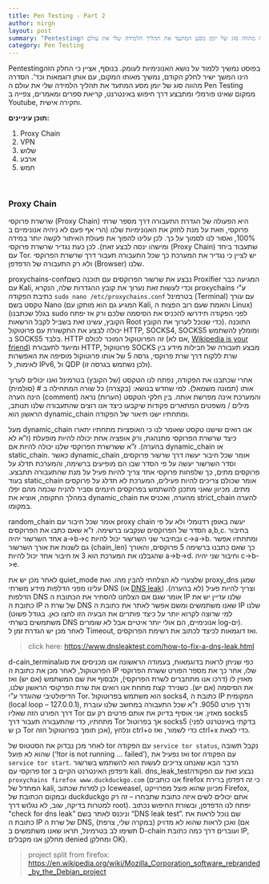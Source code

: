 ```yaml
---
title: Pen Testing - Part 2
author: nirgn
layout: post
summary: "Pentestingבפוסט נמשיך ללמוד על נושא האנונימיות לעומק. בנוסף, אציין כי החלק הזה הינו המשך ישיר לחלק הקודם, נמשיך מאותו המקום, עם אותן דוגמאות וכד’. הסדרה מהווה סוג של יומן מסע המתעד את תהליך הלמידה שלי את עולם ה Pen Testing ממקום שאינו פורמלי ומתבצע דרך חיפוש באינטרנט, קריאת ספרים ומאמרים, צפייה ב Youtube, וחקירה אישית."
category: Pen Testing
---
```


Pentestingבפוסט נמשיך ללמוד על נושא האנונימיות לעומק. בנוסף, אציין כי החלק הזה הינו המשך ישיר לחלק הקודם, נמשיך מאותו המקום, עם אותן דוגמאות וכד’. הסדרה מהווה סוג של יומן מסע המתעד את תהליך הלמידה שלי את עולם ה Pen Testing ממקום שאינו פורמלי ומתבצע דרך חיפוש באינטרנט, קריאת ספרים ומאמרים, צפייה ב Youtube, וחקירה אישית.

**תוכן עיניינים:**

1. Proxy Chain
2. VPN
3. שלוש
4. ארבע
5. חמש

&nbsp;

<!--more-->

### Proxy Chain
שרשרת פרוקסי (Proxy Chain) היא הפעולה של הגדרת התעבורה דרך מספר שרתי פרוקסי, וזאת על מנת לחזק את האנונימיות שלנו (הרי אף פעם לא ניהיה אנונימיים ב 100%, ואסור לנו לסמוך על כך. לכן עלינו להפוך את פעולת האיתור לקשה יותר במידה ומישהו ינסה לבצע זאת). לכן כעת נגדיר שרשרת פרוקסי (Proxy Chain) שתעבוד ביחד עם Tor. יש לציין כי נגדיר את המערכת כך שכל התעבורה תעבור דרך שרשרת הפרוקסי ולא רק התעבורה של הדפדפן (Browser) שלנו.

proxychains-confנבצע את שרשור הפרוקסים עם תוכנה בשם Proxifier המגיעה כבר עם Kali, וכדי לעשות זאת נערוך את קובץ ההגדרות שלה, הנקרא proxychains ע”י כתיבת הפקודה `sudo nano /etc/proxychains.conf` בטרמינל (Terminal) עם עורך טקסט בשם Nano (המגיע גם הוא מותקן עם Kali, והאמת שעם רוב הפצות ה Linux) (בגלל שכתבנו sudo לפני הפקודה תידרשו להכניס את הסיסמה שלכם ורק אז יפתח הקובץ, עשינו זאת בשביל לקבל הרשאות Root כדי שנוכל לערוך את הקובץ). התוכנה יכולה לבצע את התקשורת עם פרוטוקול HTTP, SOCKS4, SOCKS5 ומומלץ להשתמש ב SOCKS5 בלבד. HTTP זה הפרוטוקול המוכר לכולם (אם לא, [Wikipedia is your friend](https://en.wikipedia.org/wiki/Hypertext_Transfer_Protocol)) ומיועד לתעבורת HTTP, פרוטוקול SOCKS מבצע תעבורה של חבילות מידע בין שרת ללקוח דרך שרת פרוקסי, גרסה 5 של אותו פרוטוקול מוסיפה את האפשרות לאימות, ל IPv6, ול QDP (ולכן נשתמש בגרסה זו).

אחרי שכתבנו את הפקודה, נפתח לנו הטקסט (של הקובץ) בטרמינל ואנו יכולים לערוך אותו (תמונה משמאל). למי שחדש בנושא: (בקצרה) כל שורה המתחילה ב # (סולמית) הינה הערה (comment) והמערכת אינה מפרשת אותה. בין חלקי הטקסט (הערות) נראה מילים / משפטים המתארים פקודות שיקבעו כיצד אנו רוצים שהתעבורה שלנו תנותב, הראשון הוא dynamic_chain ומתחתיו ישנו תיאור של הפקודה.

מעל dynamic_chain אנו רואים שישנו טקסט שאומר לנו כי האופציות מתחתיו יתארו כיצד שרשרת הפרוקסי מתנהגת, ורק אופציה אחת יכולה להיות מופעלת (ז”א לא בהערה). ז”א ששרשרת הפרוקסי שלנו יכולה להיות אם dynamic_chain או static_chain. כאשר dynamic_chain אומר שכל חיבור יעשה דרך שרשור פרוקסים, וסדר השרשור יעשה על פי הסדר שבו הם מופיעים ברשימה, והמערכת תדלג על פרוקסים מתים, כך שלפחות פרוקסי אחד צריך להיות פעיל על מנת שהתעבורה תתבצע. בעוד static_chain אומר שכולם צריכים להיות פעילים, המערכת לא תדלג על פרוקסים מתים. מכיוון שאני מתכנן להשתמש בפרוקסים חינמים וסביר להניח שכמה מהם יפלו במהלך התקופה, אוציא את dynamic_chain מהערה, ואכניס את strict_chain להערה במקומו.

random_chain אומר שכל חיבור עם proxy chain יעשה באופן רדנומלי ולא על פי הסדר של הפרוקסים שנקבעו ברשימה. ז”א שאם כתבו את הפרוקסים a,b,c. בחיבור אחד השרשור יהיה a->b->c ובחיבור שני השרשור יכול להיות c->a->b. ומתחתיו אפשר גם לשנות את אורך השרשור (chain_len) כך שאם כתבנו ברשימה 5 פרוקסים, והאורך שהגבלנו את המערכת הוא 3 אז חיבור אחד יכול להיות a->b->d. וחיבור שני יהיה c->b->e.

לאחר מכן יש את quiet_mode שלצערי לא הצלחתי להבין מהו. ואת proxy_dns שמגן עלינו מפני הדלפות מידע משרתי DNS (או [DNS leak](https://www.dnsleaktest.com/what-is-a-dns-leak.html)) וצריך להיות פעיל (לא בהערה). הדלפות DNS אומר שגם אם הצלחנו להסתיר את הכתובת ה IP שלנו עדיין יש את כתובת ה IP של שרת ה DNS שאנו משתמשים ומשם אפשר לאתר את כתובת ה IP שלנו (למי שרוצה לקרוא יותר על כיצד פותרים את הבעיה הזו לחצו כאן. בגודל פשוט משתמשים בשרתי DNS אנונימיים, הם אולי יותר איטיים אבל לא שומרים log-ים). לאחר מכן יש הגדרת זמן ל Timeout, ואז דוגמאות לכיצד לכתוב את רשימת הפרוקסים.

 > click here: https://www.dnsleaktest.com/how-to-fix-a-dns-leak.html

d-cain_terminalכפי שניתן לראות בדוגמאות, בעמודה הראשונה אנו מכניסים את סוג הפרוטוקול, לאחר מכן את כתובת ה IP שלו, אחר כך את מספר הפורט ששרת הפרוקסי מאזין לו (דרכו אנו מתחברים לשרת הפרוקסי), ולבסוף את שם המשתמש (אם יש) ואז את הסיסמה (אם יש). כשנירד קצת מתחת אנו רואים את שרת הפרקוסי הראשון שלנו, הדיפולטיבי שהוגדר ע”י Tor. הוא משתמש בפרוטוקול socks4, כתובת ה IP המקומית (local loop – 127.0.0.1), ודרך פורט 9050. ז”א שכל התעבורה במחשב שלנו עוברת דרך הפורט הזה שאליו Tor מאזין. אני אוסיף בדיוק את אותם פרטים רק עם socks5 מתחתיו, כדי שהתעבורה תעבור דרך Tor אך בפרוטול socks5 (בדקתי באינטרנט לפני כן ש Tor אכן תומך בפרוטוקול הזה), ונלחץ ctrl+o כדי לשמור, ואז ctrl+x כדי לצאת.

לאחר מכן נבדוק את הסטטוס של tor עם הפקודה `service tor status`, נקבל תשובה שהוא לא פועל (‘!tor is not running … failed’), ואז נפעיל את tor עם הפקודה `service tor start`. הדבר הבא שאנחנו צריכים לעשות הוא להשתמש בשרשור פרוקסי עם tor ודפדפן האינטרנט הקיים ב kali. dns_leak_testנבצע זאת עם הפקודה `proxychains firefox www.duckduckgo.com` (אנו כותבים firefox כי זה דפדפן ברירת המחדל של kali, כן למרות שכתוב Iceweasel, מכיוון שהוא פוצל מפרוייקט Firefox, ובמקום הכתובת של duckduckgo אתם יכולים לשים איזה כתובת שתבחרו – זה רק למטרות בדיקה, שוב, לא נגלוש דרך root). יפתח לנו הדפדפן, ובשורת החיפוש נכתוב “check for dns leak” וניכנס לאתר בשם “DNS leak test”. שם נוכל לראות את כתובת ה IP של שרת ה DNS, ואכן לראות שהוא לא מדויק (במקרה שלי, צרפת) (אם תשימו לב בטרמינל, תראו שאנו משתמשים ב D-chain ועוברים דרך כמה כתובת IP, מחלקן אנו מקבלים denied ומחלקן OK).

> project split from firefox: https://en.wikipedia.org/wiki/Mozilla_Corporation_software_rebranded_by_the_Debian_project
